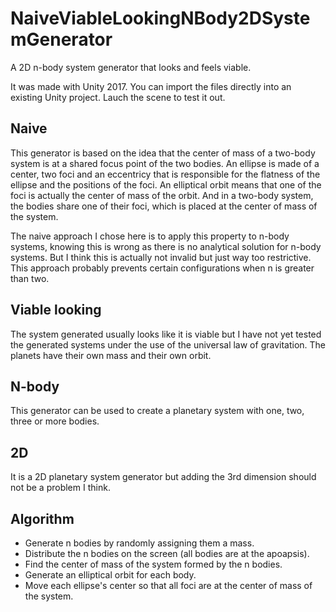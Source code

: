 # NaiveViableLookingNBody2DSystemGenerator
A 2D n-body system generator that looks and feels viable.

It was made with Unity 2017.
You can import the files directly into an existing Unity project.
Lauch the scene to test it out.

## Naive
This generator is based on the idea that the center of mass of a two-body system is at a shared focus point of the two bodies.
An ellipse is made of a center, two foci and an eccentricy that is responsible for the flatness of the ellipse and the positions of the foci. An elliptical orbit means that one of the foci is actually the center of mass of the orbit. And in a two-body system, the bodies share one of their foci, which is placed at the center of mass of the system.

The naive approach I chose here is to apply this property to n-body systems, knowing this is wrong as there is no analytical solution for n-body systems. But I think this is actually not invalid but just way too restrictive. This approach probably prevents certain configurations when n is greater than two.

## Viable looking
The system generated usually looks like it is viable but I have not yet tested the generated systems under the use of the universal law of gravitation. The planets have their own mass and their own orbit.

## N-body
This generator can be used to create a planetary system with one, two, three or more bodies.

## 2D
It is a 2D planetary system generator but adding the 3rd dimension should not be a problem I think.

## Algorithm
- Generate n bodies by randomly assigning them a mass.
- Distribute the n bodies on the screen (all bodies are at the apoapsis).
- Find the center of mass of the system formed by the n bodies.
- Generate an elliptical orbit for each body.
- Move each ellipse's center so that all foci are at the center of mass of the system.